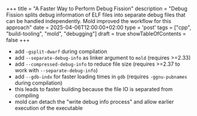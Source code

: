 +++
title = "A Faster Way to Perform Debug Fission"
description = "Debug Fission splits debug information of ELF files into separate debug files that can be handled independently. Mold improved the workflow for this approach"
date = 2025-04-06T12:00:00+02:00
type = 'post'
tags = ["cpp", "build-tooling", "mold", "debugging"]
draft = true
showTableOfContents = false
+++

- add `-gsplit-dwarf` during compilation
- add `--separate-debug-info` as linker argument to `mold` (requires >=2.33)
- add `--compressed-debug-info` to reduce file size (requires >=2.37 to work with `--separate-debug-info`)
- add `--gdb-indx` for faster loading times in `gdb` (requires `-ggnu-pubnames` during compilation)
- this leads to faster building because the file IO is separated from compiling
- mold can detach the "write debug info process" and allow earlier execution of the executable

